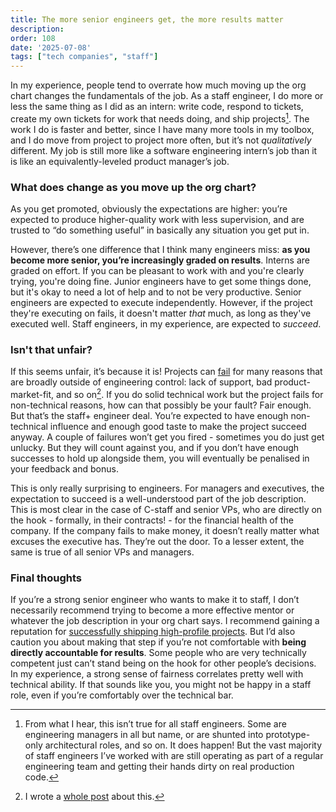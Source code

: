 ```yaml
---
title: The more senior engineers get, the more results matter
description: 
order: 108
date: '2025-07-08'
tags: ["tech companies", "staff"]
---
```


In my experience, people tend to overrate how much moving up the org chart changes the fundamentals of the job. As a staff engineer, I do more or less the same thing as I did as an intern: write code, respond to tickets, create my own tickets for work that needs doing, and ship projects[^1]. The work I do is faster and better, since I have many more tools in my toolbox, and I do move from project to project more often, but it’s not _qualitatively_ different. My job is still more like a software engineering intern’s job than it is like an equivalently-leveled product manager’s job.

### What does change as you move up the org chart?

As you get promoted, obviously the expectations are higher: you’re expected to produce higher-quality work with less supervision, and are trusted to “do something useful” in basically any situation you get put in.

However, there’s one difference that I think many engineers miss: **as you become more senior, you’re increasingly graded on results**. Interns are graded on effort. If you can be pleasant to work with and you're clearly trying, you're doing fine. Junior engineers have to get some things done, but it's okay to need a lot of help and to not be very productive. Senior engineers are expected to execute independently. However, if the project they're executing on fails, it doesn't matter _that_ much, as long as they've executed well. Staff engineers, in my experience, are expected to _succeed_.

### Isn't that unfair?

If this seems unfair, it’s because it is! Projects can [fail](/how-projects-fail) for many reasons that are broadly outside of engineering control: lack of support, bad product-market-fit, and so on[^2]. If you do solid technical work but the project fails for non-technical reasons, how can that possibly be your fault? Fair enough. But that’s the staff+ engineer deal. You’re expected to have enough non-technical influence and enough good taste to make the project succeed anyway. A couple of failures won’t get you fired - sometimes you do just get unlucky. But they will count against you, and if you don’t have enough successes to hold up alongside them, you will eventually be penalised in your feedback and bonus.

This is only really surprising to engineers. For managers and executives, the expectation to succeed is a well-understood part of the job description. This is most clear in the case of C-staff and senior VPs, who are directly on the hook - formally, in their contracts! - for the financial health of the company. If the company fails to make money, it doesn’t really matter what excuses the executive has. They’re out the door. To a lesser extent, the same is true of all senior VPs and managers.

### Final thoughts

If you’re a strong senior engineer who wants to make it to staff, I don’t necessarily recommend trying to become a more effective mentor or whatever the job description in your org chart says. I recommend gaining a reputation for [successfully shipping high-profile projects](/how-to-ship). But I’d also caution you about making that step if you’re not comfortable with **being directly accountable for results**. Some people who are very technically competent just can’t stand being on the hook for other people’s decisions. In my experience, a strong sense of fairness correlates pretty well with technical ability. If that sounds like you, you might not be happy in a staff role, even if you’re comfortably over the technical bar.

[^1]: From what I hear, this isn’t true for all staff engineers. Some are engineering managers in all but name, or are shunted into prototype-only architectural roles, and so on. It does happen! But the vast majority of staff engineers I’ve worked with are still operating as part of a regular engineering team and getting their hands dirty on real production code.

[^2]: I wrote a [whole post](/how-projects-fail) about this.